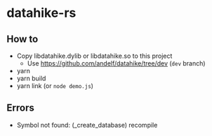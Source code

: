 # datahike-rs

## How to

- Copy libdatahike.dylib or libdatahike.so to this project
  - Use https://github.com/andelf/datahike/tree/dev (`dev` branch)
- yarn
- yarn build
- yarn link (or `node demo.js`)

## Errors

- Symbol not found: (_create_database)
  recompile
